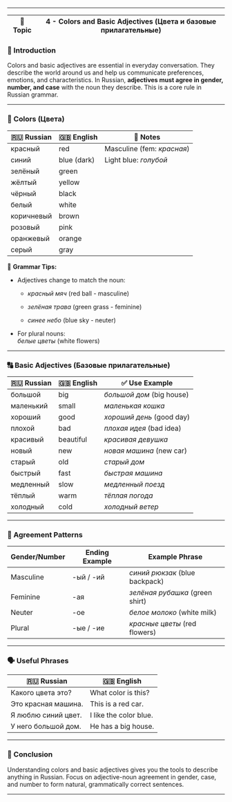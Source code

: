 
---

|🎨 Topic|4 - Colors and Basic Adjectives (Цвета и базовые прилагательные)|
|---|---|

### 🌈 Introduction

Colors and basic adjectives are essential in everyday conversation. They describe the world around us and help us communicate preferences, emotions, and characteristics. In Russian, **adjectives must agree in gender, number, and case** with the noun they describe. This is a core rule in Russian grammar.

---

### 🎨 Colors (Цвета)

|🇷🇺 Russian|🇬🇧 English|🧠 Notes|
|---|---|---|
|красный|red|Masculine (fem: _красная_)|
|синий|blue (dark)|Light blue: _голубой_|
|зелёный|green||
|жёлтый|yellow||
|чёрный|black||
|белый|white||
|коричневый|brown||
|розовый|pink||
|оранжевый|orange||
|серый|gray||

📌 **Grammar Tips:**

- Adjectives change to match the noun:
    
    - _красный мяч_ (red ball - masculine)
        
    - _зелёная трава_ (green grass - feminine)
        
    - _синее небо_ (blue sky - neuter)
        
- For plural nouns:  
    _белые цветы_ (white flowers)
    

---

### 🔠 Basic Adjectives (Базовые прилагательные)

|🇷🇺 Russian|🇬🇧 English|✅ Use Example|
|---|---|---|
|большой|big|_большой дом_ (big house)|
|маленький|small|_маленькая кошка_|
|хороший|good|_хороший день_ (good day)|
|плохой|bad|_плохая идея_ (bad idea)|
|красивый|beautiful|_красивая девушка_|
|новый|new|_новая машина_ (new car)|
|старый|old|_старый дом_|
|быстрый|fast|_быстрая машина_|
|медленный|slow|_медленный поезд_|
|тёплый|warm|_тёплая погода_|
|холодный|cold|_холодный ветер_|

---

### 🧩 Agreement Patterns

|Gender/Number|Ending Example|Example Phrase|
|---|---|---|
|Masculine|-ый / -ий|_синий рюкзак_ (blue backpack)|
|Feminine|-ая|_зелёная рубашка_ (green shirt)|
|Neuter|-ое|_белое молоко_ (white milk)|
|Plural|-ые / -ие|_красные цветы_ (red flowers)|

---

### 🗣️ Useful Phrases

|🇷🇺 Russian|🇬🇧 English|
|---|---|
|Какого цвета это?|What color is this?|
|Это красная машина.|This is a red car.|
|Я люблю синий цвет.|I like the color blue.|
|У него большой дом.|He has a big house.|

---

### 🎯 Conclusion

Understanding colors and basic adjectives gives you the tools to describe anything in Russian. Focus on adjective-noun agreement in gender, case, and number to form natural, grammatically correct sentences.

---